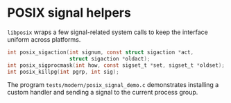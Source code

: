 # POSIX signal helpers

`libposix` wraps a few signal-related system calls to keep the interface
uniform across platforms.

```c
int posix_sigaction(int signum, const struct sigaction *act,
                    struct sigaction *oldact);
int posix_sigprocmask(int how, const sigset_t *set, sigset_t *oldset);
int posix_killpg(int pgrp, int sig);
```

The program `tests/modern/posix_signal_demo.c` demonstrates installing a
custom handler and sending a signal to the current process group.
